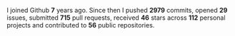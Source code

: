 
I joined Github **7** years ago. Since then I pushed **2979** commits, opened **29** issues, submitted **715** pull requests, received **46** stars across **112** personal projects and contributed to **56** public repositories.
